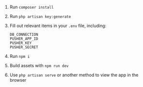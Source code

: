 1. Run `composer install`
1. Run `php artisan key:generate`
1. Fill out relevant items in your `.env` file, including:

    ```
    DB_CONNECTION
    PUSHER_APP_ID
    PUSHER_KEY
    PUSHER_SECRET
    ```

1. Run `npm i`
1. Build assets with `npm run dev`
1. Use `php artisan serve` or another method to view the app in the browser
